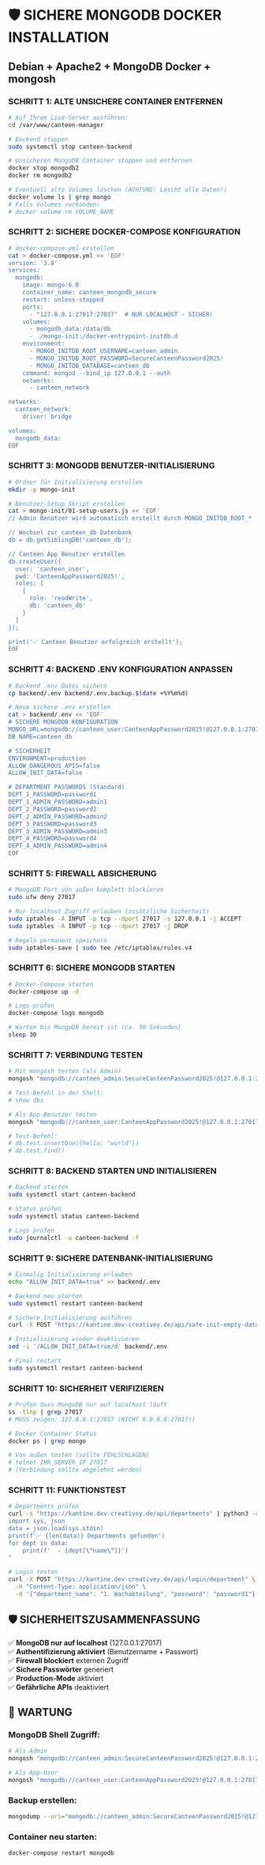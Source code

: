 # 🛡️ SICHERE MONGODB DOCKER INSTALLATION
## Debian + Apache2 + MongoDB Docker + mongosh

### SCHRITT 1: ALTE UNSICHERE CONTAINER ENTFERNEN
```bash
# Auf Ihrem Live-Server ausführen:
cd /var/www/canteen-manager

# Backend stoppen
sudo systemctl stop canteen-backend

# Unsicheren MongoDB Container stoppen und entfernen
docker stop mongodb2
docker rm mongodb2

# Eventuell alte Volumes löschen (ACHTUNG: Löscht alle Daten!)
docker volume ls | grep mongo
# Falls Volumes vorhanden:
# docker volume rm VOLUME_NAME
```

### SCHRITT 2: SICHERE DOCKER-COMPOSE KONFIGURATION
```bash
# docker-compose.yml erstellen
cat > docker-compose.yml << 'EOF'
version: '3.8'
services:
  mongodb:
    image: mongo:6.0
    container_name: canteen_mongodb_secure
    restart: unless-stopped
    ports:
      - "127.0.0.1:27017:27017"  # NUR LOCALHOST - SICHER!
    volumes:
      - mongodb_data:/data/db
      - ./mongo-init:/docker-entrypoint-initdb.d
    environment:
      - MONGO_INITDB_ROOT_USERNAME=canteen_admin
      - MONGO_INITDB_ROOT_PASSWORD=SecureCanteenPassword2025!
      - MONGO_INITDB_DATABASE=canteen_db
    command: mongod --bind_ip 127.0.0.1 --auth
    networks:
      - canteen_network

networks:
  canteen_network:
    driver: bridge

volumes:
  mongodb_data:
EOF
```

### SCHRITT 3: MONGODB BENUTZER-INITIALISIERUNG
```bash
# Ordner für Initialisierung erstellen
mkdir -p mongo-init

# Benutzer-Setup Skript erstellen
cat > mongo-init/01-setup-users.js << 'EOF'
// Admin Benutzer wird automatisch erstellt durch MONGO_INITDB_ROOT_*

// Wechsel zur canteen_db Datenbank
db = db.getSiblingDB('canteen_db');

// Canteen App Benutzer erstellen
db.createUser({
  user: 'canteen_user',
  pwd: 'CanteenAppPassword2025!',
  roles: [
    {
      role: 'readWrite',
      db: 'canteen_db'
    }
  ]
});

print('✅ Canteen Benutzer erfolgreich erstellt');
EOF
```

### SCHRITT 4: BACKEND .ENV KONFIGURATION ANPASSEN
```bash
# Backend .env Datei sichern
cp backend/.env backend/.env.backup.$(date +%Y%m%d)

# Neue sichere .env erstellen
cat > backend/.env << 'EOF'
# SICHERE MONGODB KONFIGURATION
MONGO_URL=mongodb://canteen_user:CanteenAppPassword2025!@127.0.0.1:27017/canteen_db?authSource=canteen_db
DB_NAME=canteen_db

# SICHERHEIT
ENVIRONMENT=production
ALLOW_DANGEROUS_APIS=false
ALLOW_INIT_DATA=false

# DEPARTMENT PASSWORDS (Standard)
DEPT_1_PASSWORD=password1
DEPT_1_ADMIN_PASSWORD=admin1
DEPT_2_PASSWORD=password2
DEPT_2_ADMIN_PASSWORD=admin2
DEPT_3_PASSWORD=password3
DEPT_3_ADMIN_PASSWORD=admin3
DEPT_4_PASSWORD=password4
DEPT_4_ADMIN_PASSWORD=admin4
EOF
```

### SCHRITT 5: FIREWALL ABSICHERUNG
```bash
# MongoDB Port von außen komplett blockieren
sudo ufw deny 27017

# Nur localhost Zugriff erlauben (zusätzliche Sicherheit)
sudo iptables -A INPUT -p tcp --dport 27017 -s 127.0.0.1 -j ACCEPT
sudo iptables -A INPUT -p tcp --dport 27017 -j DROP

# Regeln permanent speichern
sudo iptables-save | sudo tee /etc/iptables/rules.v4
```

### SCHRITT 6: SICHERE MONGODB STARTEN
```bash
# Docker-Compose starten
docker-compose up -d

# Logs prüfen
docker-compose logs mongodb

# Warten bis MongoDB bereit ist (ca. 30 Sekunden)
sleep 30
```

### SCHRITT 7: VERBINDUNG TESTEN
```bash
# Mit mongosh testen (als Admin)
mongosh "mongodb://canteen_admin:SecureCanteenPassword2025!@127.0.0.1:27017/admin"

# Test-Befehl in der Shell:
# show dbs

# Als App-Benutzer testen
mongosh "mongodb://canteen_user:CanteenAppPassword2025!@127.0.0.1:27017/canteen_db"

# Test-Befehl:
# db.test.insertOne({hello: "world"})
# db.test.find()
```

### SCHRITT 8: BACKEND STARTEN UND INITIALISIEREN
```bash
# Backend starten
sudo systemctl start canteen-backend

# Status prüfen
sudo systemctl status canteen-backend

# Logs prüfen
sudo journalctl -u canteen-backend -f
```

### SCHRITT 9: SICHERE DATENBANK-INITIALISIERUNG
```bash
# Einmalig Initialisierung erlauben
echo "ALLOW_INIT_DATA=true" >> backend/.env

# Backend neu starten
sudo systemctl restart canteen-backend

# Sichere Initialisierung ausführen
curl -X POST "https://kantine.dev-creativey.de/api/safe-init-empty-database"

# Initialisierung wieder deaktivieren
sed -i '/ALLOW_INIT_DATA=true/d' backend/.env

# Final restart
sudo systemctl restart canteen-backend
```

### SCHRITT 10: SICHERHEIT VERIFIZIEREN
```bash
# Prüfen dass MongoDB nur auf localhost läuft
ss -tlnp | grep 27017
# MUSS zeigen: 127.0.0.1:27017 (NICHT 0.0.0.0:27017!)

# Docker Container Status
docker ps | grep mongo

# Von außen testen (sollte FEHLSCHLAGEN)
# telnet IHR_SERVER_IP 27017
# (Verbindung sollte abgelehnt werden)
```

### SCHRITT 11: FUNKTIONSTEST
```bash
# Departments prüfen
curl -s "https://kantine.dev-creativey.de/api/departments" | python3 -c "
import sys, json
data = json.load(sys.stdin)
print(f'✅ {len(data)} Departments gefunden')
for dept in data:
    print(f'  - {dept[\"name\"]}')
"

# Login testen
curl -X POST "https://kantine.dev-creativey.de/api/login/department" \
  -H "Content-Type: application/json" \
  -d '{"department_name": "1. Wachabteilung", "password": "password1"}'
```

## 🛡️ SICHERHEITSZUSAMMENFASSUNG

✅ **MongoDB nur auf localhost** (127.0.0.1:27017)  
✅ **Authentifizierung aktiviert** (Benutzername + Passwort)  
✅ **Firewall blockiert** externen Zugriff  
✅ **Sichere Passwörter** generiert  
✅ **Production-Mode** aktiviert  
✅ **Gefährliche APIs** deaktiviert  

## 🔧 WARTUNG

### MongoDB Shell Zugriff:
```bash
# Als Admin
mongosh "mongodb://canteen_admin:SecureCanteenPassword2025!@127.0.0.1:27017/admin"

# Als App-User
mongosh "mongodb://canteen_user:CanteenAppPassword2025!@127.0.0.1:27017/canteen_db"
```

### Backup erstellen:
```bash
mongodump --uri="mongodb://canteen_admin:SecureCanteenPassword2025!@127.0.0.1:27017/canteen_db"
```

### Container neu starten:
```bash
docker-compose restart mongodb
```